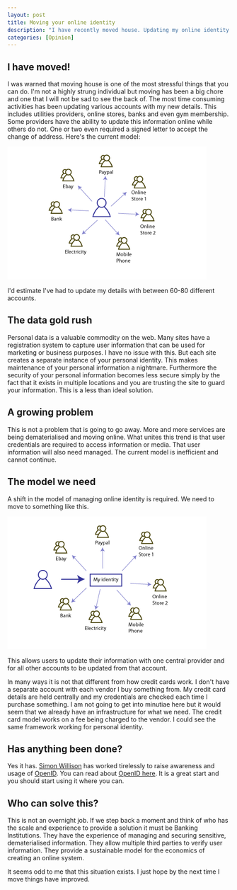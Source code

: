```yaml
--- 
layout: post
title: Moving your online identity
description: "I have recently moved house. Updating my online identity has been a tedious and time consuming task. A change in approach to managing online identity is desperately required. "
categories: [Opinion]
---
```

## I have moved!

I was warned that moving house is one of the most stressful things that you can do. I'm not a highly strung individual but moving has been a big chore and one that I will not be sad to see the back of. The most time consuming activities has been updating various accounts with my new details. This includes utilities providers, online stores, banks and even gym membership. Some providers have the ability to update this information online while others do not. One or two even required a signed letter to accept the change of address. Here's the current model: 

![Managing Personal Identity][1] 

I'd estimate I've had to update my details with between 60-80 different accounts.

## The data gold rush

Personal data is a valuable commodity on the web. Many sites have a registration system to capture user information that can be used for marketing or business purposes. I have no issue with this. But each site creates a separate instance of your personal identity. This makes maintenance of your personal information a nightmare. Furthermore the security of your personal information becomes less secure simply by the fact that it exists in multiple locations and you are trusting the site to guard your information. This is a less than ideal solution.

## A growing problem

This is not a problem that is going to go away. More and more services are being dematerialised and moving online. What unites this trend is that user credentials are required to access information or media. That user information will also need managed. The current model is inefficient and cannot continue.

## The model we need

A shift in the model of managing online identity is required. We need to move to something like this. 

![Managing Personal Identity][2] 

This allows users to update their information with one central provider and for all other accounts to be updated from that account.

In many ways it is not that different from how credit cards work. I don't have a separate account with each vendor I buy something from. My credit card details are held centrally and my credentials are checked each time I purchase something. I am not going to get into minutiae here but it would seem that we already have an infrastructure for what we need. The credit card model works on a fee being charged to the vendor. I could see the same framework working for personal identity.

## Has anything been done?

Yes it has. [Simon Willison][3] has worked tirelessly to raise awareness and usage of [OpenID][4]. You can read about [OpenID here][4]. It is a great start and you should start using it where you can.

## Who can solve this?

This is not an overnight job. If we step back a moment and think of who has the scale and experience to provide a solution it must be Banking Institutions. They have the experience of managing and securing sensitive, dematerialised information. They allow multiple third parties to verify user information. They provide a sustainable model for the economics of creating an online system.

It seems odd to me that this situation exists. I just hope by the next time I move things have improved.

 [1]: /images/articles/identity.png "Managing Personal Identity"
 [2]: /images/articles/indentity_new.png "Managing Personal Identity"
 [3]: http://simonwillison.net/
 [4]: http://openid.net/

